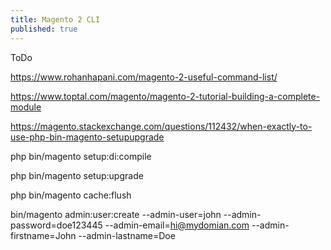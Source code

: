 ```yaml
---
title: Magento 2 CLI
published: true
---
```

ToDo


<https://www.rohanhapani.com/magento-2-useful-command-list/>

<https://www.toptal.com/magento/magento-2-tutorial-building-a-complete-module>

<https://magento.stackexchange.com/questions/112432/when-exactly-to-use-php-bin-magento-setupupgrade>

php bin/magento setup:di:compile

php bin/magento setup:upgrade

php bin/magento cache:flush

bin/magento admin:user:create --admin-user=john --admin-password=doe123445   --admin-email=hi@mydomian.com --admin-firstname=John --admin-lastname=Doe

